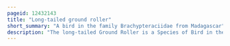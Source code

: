 ```yaml
---
pageid: 12432143
title: "Long-tailed ground roller"
short_summary: "A bird in the family Brachypteraciidae from Madagascar"
description: "The long-tailed Ground Roller is a Species of Bird in the Family of Ground Rollers brachypteraciidae in the Monotypic Genus Uratelornis. This Ground Roller occurs in endmic to arid spiny Forests near the Coast in southwestern Madagascar at very low Population Density throughout its Habitat. This species requires shade and a deep Layer of Leaves on the Ground and is absent from the Parts of Spiny Forests which lack these Features. It has no recognized Subspecies and its Closest Relative is the scaly Ground Roller. The long-tailed Ground Roller is the only Ground Roller to definitively show sexual Dimorphism. It is a medium-sized bird with a plump silhouette and a long tail. The Upperparts are dark brown with black Streaks while the Underparts are light gray. The white Throat is framed by black malar Stripes and a black Breastband, and a white Stripe is present at the Base of the Bill. Sky-blue Feathers are visible on the Edge of the Wings and Tail. Calls are rare outside of the Breeding Season though a Number of Courtship Calls are made."
---
```

